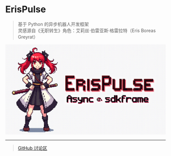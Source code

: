 # ErisPulse

> 基于 Python 的异步机器人开发框架  
灵感源自《无职转生》角色：艾莉丝·伯雷亚斯·格雷拉特（Eris Boreas Greyrat）

![ErisPulse Logo](https://github.com/ErisPulse/ErisPulse/blob/main/.github/assets/erispulse_logo.png)

---

> [GitHub 讨论区](https://github.com/ErisPulse/ErisPulse/discussions)
